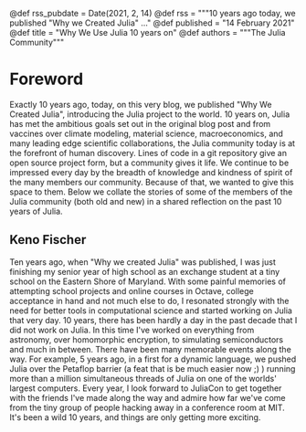 @def rss_pubdate = Date(2021, 2, 14)
@def rss = """10 years ago today, we published "Why we Created Julia" ..."
@def published = "14 February 2021"
@def title = "Why We Use Julia 10 years on"
@def authors = """The Julia Community"""

# Foreword

Exactly 10 years ago, today, on this very blog, we published "Why We Created Julia", introducing the Julia project to the world. 10 years on, Julia has met the ambitious goals set out in the original blog post and from vaccines over climate modeling, material science, macroeconomics, and many leading edge scientific collaborations, the Julia community today is at the forefront of human discovery. Lines of code in a git repository give an open source project form, but a community gives it life. We continue to be impressed every day by the breadth of knowledge and kindness of spirit of the many members our community. Because of that, we wanted to give this space to them. Below we collate the stories of some of the members of the Julia community (both old and new) in a shared reflection on the past 10 years of Julia.


## Keno Fischer

Ten years ago, when "Why we created Julia" was published, I was just finishing my senior year of high school as an exchange student at a tiny school on the Eastern Shore of Maryland. With some painful memories of attempting school projects and online courses in Octave, college acceptance in hand and not much else to do, I resonated strongly with the need for better tools in computational science and started working on Julia that very day. 10 years, there has been hardly a day in the past decade that I did not work on Julia. In this time I've worked on everything from astronomy, over homomorphic encryption, to simulating semiconductors and much in between. There have been many memorable events along the way. For example, 5 years ago, in a first for a dynamic language, we pushed Julia over the Petaflop barrier (a feat that is be much easier now ;) ) running more than a million simultaneous threads of Julia on one of the worlds' largest computers. Every year, I look forward to JuliaCon to get together with the friends I've made along the way and admire how far we've come from the tiny group of people hacking away in a conference room at MIT. It's been a wild 10 years, and things are only getting more exciting.
